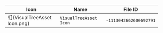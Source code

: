 | Icon | Name | File ID |
| ---  | ---  | ---     |
| ![](VisualTreeAsset Icon.png) | `VisualTreeAsset Icon` | `-1113042662600692791` |

